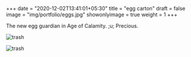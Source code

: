 +++
date = "2020-12-02T13:41:01+05:30"
title = "egg carton"
draft = false
image = "img/portfolio/eggs.jpg"
showonlyimage = true
weight = 1
+++

The new egg guardian in Age of Calamity. ;u; Precious.

![trash](/img/portfolio/eggs.jpg)

![trash](/img/portfolio/terrako.jpg)
